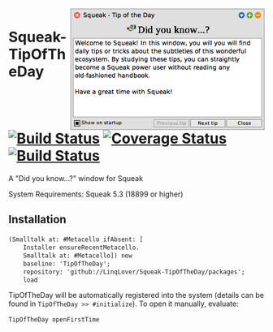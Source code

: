 <p><br/><img align="right" src="https://github.com/LinqLover/Squeak-TipOfTheDay/blob/master/image.png" /></p>

# Squeak-TipOfTheDay <br/> [![Build Status](https://travis-ci.org/LinqLover/Squeak-TipOfTheDay.svg?branch=master)](https://travis-ci.org/LinqLover/Squeak-TipOfTheDay) [![Coverage Status](https://coveralls.io/repos/github/LinqLover/Squeak-TipOfTheDay/badge.svg?branch=master)](https://coveralls.io/github/LinqLover/Squeak-TipOfTheDay?branch=master) [![Build Status](https://img.shields.io/badge/passion-Squeak-e16e34)](https://squeak.org/)

A "Did you know...?" window for Squeak

System Requirements: Squeak 5.3 (18899 or higher)
<br class="blank" />

## Installation
```smalltalk
(Smalltalk at: #Metacello ifAbsent: [
	Installer ensureRecentMetacello.
	Smalltalk at: #Metacello]) new
	baseline: 'TipOfTheDay';
	repository: 'github://LinqLover/Squeak-TipOfTheDay/packages';
	load
```

TipOfTheDay will be automatically registered into the system (details can be found in `TipOfTheDay >> #initialize`). To open it manually, evaluate:
```smalltalk
TipOfTheDay openFirstTime
```
